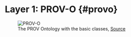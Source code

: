 # Layer 1: PROV-O {#provo}

<figure id="figure">
  <img src="https://www.w3.org/TR/2013/REC-prov-o-20130430/diagrams/starting-points.svg" alt="PROV-O" />
  <figcaption>The PROV Ontology with the basic classes, <a href="https://www.w3.org/TR/2013/REC-prov-o-20130430/diagrams/starting-points.svg" target="_blank">Source</a>
  </figcaption>
</figure>
